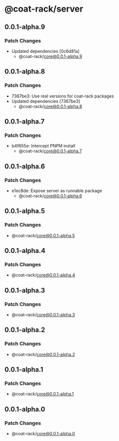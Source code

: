 # @coat-rack/server

## 0.0.1-alpha.9

### Patch Changes

- Updated dependencies [0c6d81a]
  - @coat-rack/core@0.0.1-alpha.9

## 0.0.1-alpha.8

### Patch Changes

- 7367be3: Use real versions for coat-rack packages
- Updated dependencies [7367be3]
  - @coat-rack/core@0.0.1-alpha.8

## 0.0.1-alpha.7

### Patch Changes

- b4f655e: Intercept PNPM install
  - @coat-rack/core@0.0.1-alpha.7

## 0.0.1-alpha.6

### Patch Changes

- e1ec8de: Expose server as runnable package
  - @coat-rack/core@0.0.1-alpha.6

## 0.0.1-alpha.5

### Patch Changes

- @coat-rack/core@0.0.1-alpha.5

## 0.0.1-alpha.4

### Patch Changes

- @coat-rack/core@0.0.1-alpha.4

## 0.0.1-alpha.3

### Patch Changes

- @coat-rack/core@0.0.1-alpha.3

## 0.0.1-alpha.2

### Patch Changes

- @coat-rack/core@0.0.1-alpha.2

## 0.0.1-alpha.1

### Patch Changes

- @coat-rack/core@0.0.1-alpha.1

## 0.0.1-alpha.0

### Patch Changes

- @coat-rack/core@0.0.1-alpha.0
